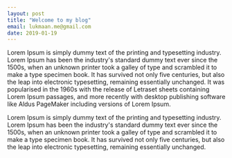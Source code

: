 ```yaml
---
layout: post
title: "Welcome to my blog"
email: lukmaan.me@gmail.com
date: 2019-01-19
---
```


Lorem Ipsum is simply dummy text of the printing and typesetting industry.
Lorem Ipsum has been the industry's standard dummy text ever since the
1500s, when an unknown printer took a galley of type and scrambled it to
make a type specimen book. It has survived not only five centuries, but
also the leap into electronic typesetting, remaining essentially unchanged.
It was popularised in the 1960s with the release of Letraset sheets
containing Lorem Ipsum passages, and more recently with desktop publishing
software like Aldus PageMaker including versions of Lorem Ipsum.

Lorem Ipsum is simply dummy text of the printing and typesetting industry.
Lorem Ipsum has been the industry's standard dummy text ever since the
1500s, when an unknown printer took a galley of type and scrambled it to
make a type specimen book. It has survived not only five centuries, but
also the leap into electronic typesetting, remaining essentially unchanged.
